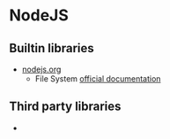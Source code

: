 # NodeJS
## Builtin libraries
- [nodejs.org](https://nodejs.org)
    - File System [official documentation](https://nodejs.org/api/fs.html)

## Third party libraries
- 